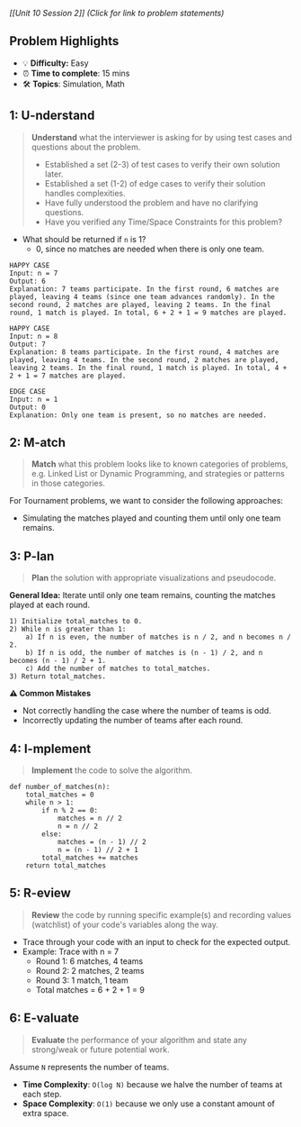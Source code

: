 *[[Unit 10 Session 2]] (Click for link to problem statements)*

## Problem Highlights

* 💡 **Difficulty:** Easy
* ⏰ **Time to complete**: 15 mins
* 🛠️ **Topics**: Simulation, Math
    
## 1: U-nderstand

> **Understand** what the interviewer is asking for by using test cases and questions about the problem.
> - Established a set (2-3) of test cases to verify their own solution later.
> - Established a set (1-2) of edge cases to verify their solution handles complexities.
> - Have fully understood the problem and have no clarifying questions.
> - Have you verified any Time/Space Constraints for this problem?

- What should be returned if `n` is 1?
    - 0, since no matches are needed when there is only one team.

```
HAPPY CASE
Input: n = 7
Output: 6
Explanation: 7 teams participate. In the first round, 6 matches are played, leaving 4 teams (since one team advances randomly). In the second round, 2 matches are played, leaving 2 teams. In the final round, 1 match is played. In total, 6 + 2 + 1 = 9 matches are played.

HAPPY CASE
Input: n = 8
Output: 7
Explanation: 8 teams participate. In the first round, 4 matches are played, leaving 4 teams. In the second round, 2 matches are played, leaving 2 teams. In the final round, 1 match is played. In total, 4 + 2 + 1 = 7 matches are played.

EDGE CASE
Input: n = 1
Output: 0
Explanation: Only one team is present, so no matches are needed.
```

## 2: M-atch

> **Match** what this problem looks like to known categories of problems, e.g. Linked List or Dynamic Programming, and strategies or patterns in those categories.

For Tournament problems, we want to consider the following approaches:

- Simulating the matches played and counting them until only one team remains.

## 3: P-lan

> **Plan** the solution with appropriate visualizations and pseudocode.

**General Idea:** Iterate until only one team remains, counting the matches played at each round.

```
1) Initialize total_matches to 0.
2) While n is greater than 1:
    a) If n is even, the number of matches is n / 2, and n becomes n / 2.
    b) If n is odd, the number of matches is (n - 1) / 2, and n becomes (n - 1) / 2 + 1.
    c) Add the number of matches to total_matches.
3) Return total_matches.
```

**⚠️ Common Mistakes**

- Not correctly handling the case where the number of teams is odd.
- Incorrectly updating the number of teams after each round.

## 4: I-mplement

> **Implement** the code to solve the algorithm.

```
def number_of_matches(n):
    total_matches = 0
    while n > 1:
        if n % 2 == 0:
            matches = n // 2
            n = n // 2
        else:
            matches = (n - 1) // 2
            n = (n - 1) // 2 + 1
        total_matches += matches
    return total_matches
```

## 5: R-eview

> **Review** the code by running specific example(s) and recording values (watchlist) of your code's variables along the way.

- Trace through your code with an input to check for the expected output.
- Example: Trace with n = 7
    - Round 1: 6 matches, 4 teams
    - Round 2: 2 matches, 2 teams
    - Round 3: 1 match, 1 team
    - Total matches = 6 + 2 + 1 = 9

## 6: E-valuate

> **Evaluate** the performance of your algorithm and state any strong/weak or future potential work.

Assume `N` represents the number of teams.

* **Time Complexity**: `O(log N)` because we halve the number of teams at each step.
* **Space Complexity**: `O(1)` because we only use a constant amount of extra space.